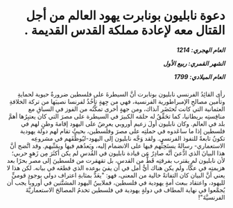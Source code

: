 <h1 dir="rtl">دعوة نابليون بونابرت يهود العالم من أجل القتال معه لإعادة مملكة القدس القديمة .</h1>

<h5 dir="rtl">العام الهجري:  1214

الشهر القمري: ربيع الأول

العام الميلادي: 1799</h5>

<p dir="rtl">رأى القائِدُ الفرنسي نابليون بونابرت أنَّ السيطرةَ على فلسطين ضرورةٌ حيوية لحمايةِ وتأمين مصالحِ الإمبراطورية الفرنسية، فهي من جِهةٍ تأخُذُ لفرنسا نصيبَها من تركة الخلافةِ العثمانية التي كانت تُحتَضَر آنذاك، ومن جهةٍ أخرى تمكِّنُه من الفوز في السباقِ مع منافِستِه بريطانيا، كما تحَقِّقُ له حلمَه الكبيرَ في السيطرة على مصرَ التي كان يعتبِرُها أهمَّ بلد في العالم. وكان نابليون أولَ زعيم أوروبي يعرِضُ على اليهود إقامةَ وطنٍ لهم في فلسطين إذا ما ساعَدوه في حملتِه على مصرَ وفلسطين، بحيثُ تقام لهم دولة يهودية تكونُ تابعةً للنفوذ الفرنسي. ولقد وَجَّه نابليون إلى اليهود-ليُوظِّفَهم في مشروعِه الاستعماري- رسالةً يستَحِثُّهم فيها على الانضمام إليه، ويَعدُهم فيها ويمَنِّيهم. وقد اتَّضح أنَّ هذا البيانَ الذي ادُّعيَ أنَّه صادِرٌ عن قيادة نابليون في القُدسِ لم يكن أكثَرَ مِن زَهوٍ حربي؛ لأن نابليون لم يقترب بفرقتِه قَطُّ من القدس، بل تقهقرت من فلسطينَ إلى مصر بحرًا بعد هزيمتِه في عكَّا، ولم يكن هناك أيُّ أمل في أن يفيَ بوعده الذي قطعَه في بيانه. لكن هذا لا يعني أنَّ البيان كان التفاتةً خالية من المعنى، فهو: "يعَدُّ بمثابةِ اعتراف دولي بوجودٍ قوميٍّ لليهود، واعتقاد ببعث أمةٍ يهودية في فلسطين، فملايينُ اليهود المشتَّتين في أوروبا يجب أن يُجمَّعوا في نهاية المطاف في دولةٍ يهودية في فلسطين تخدمُ المصالحَ الاستعماريَّةَ الفرنسيَّةَ"!</p></br>
